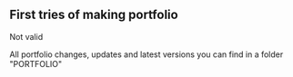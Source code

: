 ## First tries of making portfolio

Not valid

All portfolio changes, updates and latest versions you can find in a folder "PORTFOLIO"
